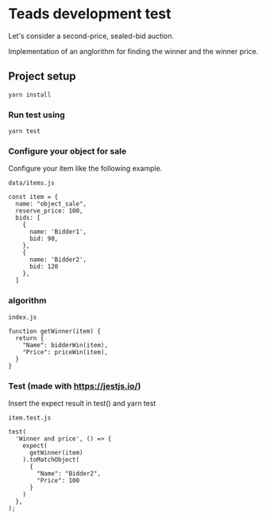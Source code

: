 # Teads development test
Let's consider a second-price, sealed-bid auction.

Implementation of an anglorithm for finding the winner and the winner price.

## Project setup
```
yarn install
```

### Run test using
```
yarn test
```

### Configure your object for sale
Configure your item like the following example.

```
data/items.js

const item = {
  name: "object_sale",
  reserve_price: 100,
  bids: [
    {
      name: 'Bidder1',
      bid: 90,
    },
    {
      name: 'Bidder2',
      bid: 120
    },
  ]
```

### algorithm

```
index.js

function getWinner(item) {
  return {
    "Name": bidderWin(item),
    "Price": priceWin(item),
  }
}
```

### Test (made with https://jestjs.io/)
Insert the expect result in test() and yarn test

```
item.test.js

test(
  'Winner and price', () => {
    expect(
      getWinner(item)
    ).toMatchObject(
      {
        "Name": "Bidder2",
        "Price": 100
      }
    )
  },
);
```
